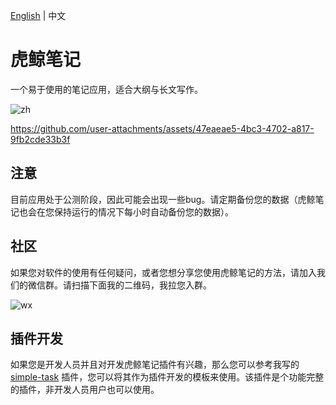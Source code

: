 [English](README.md) | 中文

# 虎鲸笔记

一个易于使用的笔记应用，适合大纲与长文写作。

![zh](https://github.com/user-attachments/assets/761ff0f6-a4c2-4420-9c3f-4c4028c50937)

https://github.com/user-attachments/assets/47eaeae5-4bc3-4702-a817-9fb2cde33b3f

## 注意

目前应用处于公测阶段，因此可能会出现一些bug。请定期备份您的数据（虎鲸笔记也会在您保持运行的情况下每小时自动备份您的数据）。

## 社区

如果您对软件的使用有任何疑问，或者您想分享您使用虎鲸笔记的方法，请加入我们的微信群。请扫描下面我的二维码，我拉您入群。

![wx](https://github.com/user-attachments/assets/340d879d-b812-40f9-adfe-925b4dc875ab)

## 插件开发

如果您是开发人员并且对开发虎鲸笔记插件有兴趣，那么您可以参考我写的 [simple-task](https://github.com/sethyuan/orca-simple-task) 插件，您可以将其作为插件开发的模板来使用。该插件是个功能完整的插件，非开发人员用户也可以使用。
